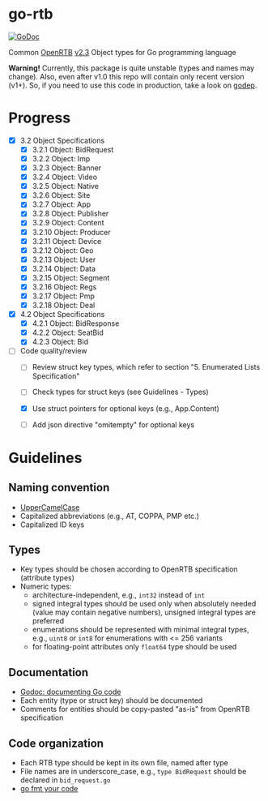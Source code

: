 # go-rtb

[![GoDoc](https://godoc.org/github.com/mxmCherry/go-rtb/2.3/rtb?status.svg)](https://godoc.org/github.com/mxmCherry/go-rtb/2.3/rtb)

Common [OpenRTB](//github.com/openrtb/OpenRTB) [v2.3](//github.com/openrtb/OpenRTB/blob/master/OpenRTB-API-Specification-Version-2-3-FINAL.pdf) Object types for Go programming language

**Warning!** Currently, this package is quite unstable (types and names may change). Also, even after v1.0 this repo will contain only recent version (v1+). So, if you need to use this code in production, take a look on [godep](//github.com/tools/godep).


# Progress
- [x] 3.2 Object Specifications
	- [x] 3.2.1 Object: BidRequest
	- [x] 3.2.2 Object: Imp
	- [x] 3.2.3 Object: Banner
	- [x] 3.2.4 Object: Video
	- [x] 3.2.5 Object: Native
	- [x] 3.2.6 Object: Site
	- [x] 3.2.7 Object: App
	- [x] 3.2.8 Object: Publisher
	- [x] 3.2.9 Object: Content
	- [x] 3.2.10 Object: Producer
	- [x] 3.2.11 Object: Device
	- [x] 3.2.12 Object: Geo
	- [x] 3.2.13 Object: User
	- [x] 3.2.14 Object: Data
	- [x] 3.2.15 Object: Segment
	- [x] 3.2.16 Object: Regs
	- [x] 3.2.17 Object: Pmp
	- [x] 3.2.18 Object: Deal
- [x] 4.2 Object Specifications
	- [x] 4.2.1 Object: BidResponse
	- [x] 4.2.2 Object: SeatBid
	- [x] 4.2.3 Object: Bid
- [ ] Code quality/review
	- [ ] Review struct key types, which refer to section "5. Enumerated Lists Specification"
	- [ ] Check types for struct keys (see Guidelines - Types)
	- [x] Use struct pointers for optional keys (e.g., App.Content)
	- [ ] Add json directive "omitempty" for optional keys


# Guidelines

## Naming convention
- [UpperCamelCase](http://en.wikipedia.org/wiki/CamelCase)
- Capitalized abbreviations (e.g., AT, COPPA, PMP etc.)
- Capitalized ID keys

## Types
- Key types should be chosen according to OpenRTB specification (attribute types)
- Numeric types:
	- architecture-independent, e.g., ```int32``` instead of ```int```
	- signed integral types should be used only when absolutely needed (value may contain negative numbers), unsigned integral types are preferred
	- enumerations should be represented with minimal integral types, e.g., ```uint8``` or ```int8``` for enumerations with <= 256 variants
	- for floating-point attributes only ```float64``` type should be used

## Documentation
- [Godoc: documenting Go code](http://blog.golang.org/godoc-documenting-go-code)
- Each entity (type or struct key) should be documented
- Comments for entities should be copy-pasted "as-is" from OpenRTB specification

## Code organization
- Each RTB type should be kept in its own file, named after type
- File names are in underscore_case, e.g., ```type BidRequest``` should be declared in ```bid_request.go```
- [go fmt your code](https://blog.golang.org/go-fmt-your-code)
